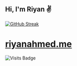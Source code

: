 ## Hi, I'm Riyan ✌️

[![GitHub Streak](https://github-readme-streak-stats.herokuapp.com/?user=riyanah)](https://git.io/streak-stats)

# [riyanahmed.me](https://riyanahmed.me)

![Visits Badge](https://badges.pufler.dev/visits/riyanah/riyanah)
